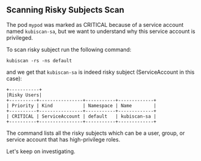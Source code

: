## Scanning Risky Subjects Scan

The pod `mypod` was marked as CRITICAL because of a service account named `kubiscan-sa`, but we want to understand why this service account is privileged.

To scan risky subject run the following command:

<code>kubiscan -rs -ns default</code>

and we get that `kubiscan-sa` is indeed risky subject (ServiceAccount in this case):
```
+-----------+
|Risky Users|
+----------+----------------+-----------+-------------+
| Priority | Kind           | Namespace | Name        |
+----------+----------------+-----------+-------------+
| CRITICAL | ServiceAccount | default   | kubiscan-sa |
+----------+----------------+-----------+-------------+
```

The command lists all the risky subjects which can be a user, group, or service account that has high-privilege roles.

Let's keep on investigating.
